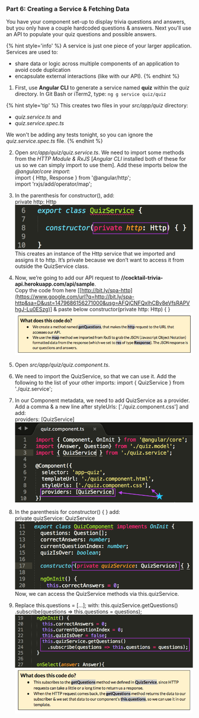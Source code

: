 ### Part 6: Creating a Service & Fetching Data

You have your component set-up to display trivia questions and answers, but you only have a couple hardcoded questions & answers. Next you'll use an API to populate your quiz questions and possible answers.

{% hint style='info' %}
A service is just one piece of your larger application. Services are used to:
* share data or logic across multiple components of an application to avoid code duplication
* encapsulate external interactions (like with our API).
{% endhint %}

1. First, use **Angular CLI** to generate a service named **quiz** within the _quiz_ directory. In Git Bash or iTerm2, type: `ng g service quiz/quiz`

  {% hint style='tip' %}
This creates two files in your _src/app/quiz_ directory:
  * _quiz.service.ts_ and
  * _quiz.service.spec.ts_
  
We won't be adding any tests tonight, so you can ignore the _quiz.service.spec.ts_ file.
  {% endhint %}

2.  Open *src/app/quiz/quiz.service.ts*. We need to import some methods from the *HTTP Module &amp; RxJS* [*Angular CLI* installed both of these for us so we can simply import to use them]. Add these imports below the *@angular/core import*:<br><span class="new">import { Http, Response } from &#039;@angular/http&#039;;</span><br><span class="new">import &#039;rxjs/add/operator/map&#039;;</span><br>

3.  In the parenthesis for constructor(), add:<br><span class="new">private http: Http</span>![](/images/image27.png)<br>This creates an instance of the <span class="ref">Http</span> service that we imported and assigns it to <span class="ref">http</span>. It’s private because we don’t want to access it from outside the <span class="ref">QuizService</span> class.

4.  Now, we’re going to add our API request to **//cocktail-trivia-api.herokuapp.com/api/sample**.<br>Copy the code from here [[http://bit.ly/spa-http](https://www.google.com/url?q=http://bit.ly/spa-http&sa=D&ust=1479686156271000&usg=AFQjCNFQxlhCBv8eVfsRAPVhgJ-Lu0ESzg)] &amp; paste below <span class="ref">constructor(private http: Http) { }</span>
![](../images/26.png)

1.  Open *src/app/quiz/quiz.component.ts*.

  1.  We need to import the <span class="ref">QuizService</span>, so that we can use it. Add the following to the list of your other imports: <span class="new">import { QuizService } from &#039;./quiz.service&#039;;</span>
  2.  In our <span class="ref">Component</span> metadata, we need to add <span class="ref">QuizService</span> as a provider.<br>Add a comma &amp; a new line after <span class="ref">styleUrls: [&#039;./quiz.component.css&#039;]</span> and add:<br><span class="new">providers: [QuizService]</span>![](/images/image22.png)
3.  In the parenthesis for <span class="ref">constructor() { }</span> add:<br><span class="new">private quizService: QuizService</span>![](/images/image48.png)Now, we can access the <span class="ref">QuizService methods</span> via <span class="ref">this.quizService</span>.
4.  Replace <span class="ref">this.questions = [...];</span> with: <span class="new">this.quizService.getQuestions()  .subscribe(questions =&gt; this.questions = questions);</span>![](/images/image13.png)
![](../images/27.png)